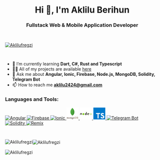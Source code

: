 <h1 align="center">Hi 👋, I'm Aklilu Berihun</h1>
<h3 align="center">Fullstack Web & Mobile Application Developer</h3>

<br/>
<p align="left"> <a href="https://github.com/ryo-ma/github-profile-trophy"><img src="https://github-profile-trophy.vercel.app/?username=Aklilufregzi&theme=gruvbox&margin-w=15" alt="Aklilufregzi" /></a> </p>
<br/>

- 🌱 I’m currently learning **Dart, C#, Rust and Typescript**
- 👨‍💻 All of my projects are available [here](https://github.com/Aklilufregzi?tab=repositories)
- 💬 Ask me about **Angular, Ionic, Firebase, Node.js, MongoDB, Solidity, Telegram Bot**
- 📫 How to reach me **aklilu2424@gmail.com**

<h3 align="left">Languages and Tools:</h3>
<p align="left"> 
<a href="https://angular.io/" target="_blank" rel="noreferrer"> <img src="https://angular.io/assets/images/logos/angular/angular.svg" alt="Angular" width="40" height="40"/> </a>
<a href="https://firebase.google.com/" target="_blank" rel="noreferrer"> <img src="https://www.vectorlogo.zone/logos/firebase/firebase-icon.svg" alt="Firebase" width="40" height="40"/> </a>
<a href="https://ionicframework.com/" target="_blank" rel="noreferrer"> <img src="https://ionicframework.com/img/meta/logo.png" alt="Ionic" width="40" height="40"/> </a>
<a href="https://www.mongodb.com/" target="_blank" rel="noreferrer"> <img src="https://raw.githubusercontent.com/devicons/devicon/master/icons/mongodb/mongodb-original-wordmark.svg" alt="MongoDB" width="40" height="40"/> </a>
<a href="https://nodejs.org/" target="_blank" rel="noreferrer"> <img src="https://raw.githubusercontent.com/devicons/devicon/master/icons/nodejs/nodejs-original-wordmark.svg" alt="Node.js" width="40" height="40"/> </a>
<a href="https://www.typescriptlang.org/" target="_blank" rel="noreferrer"> <img src="https://raw.githubusercontent.com/devicons/devicon/master/icons/typescript/typescript-original.svg" alt="TypeScript" width="40" height="40"/> </a>
<a href="https://core.telegram.org/bots" target="_blank" rel="noreferrer"> <img src="https://www.vectorlogo.zone/logos/telegram/telegram-icon.svg" alt="Telegram Bot" width="40" height="40"/> </a>
<a href="https://soliditylang.org/" target="_blank" rel="noreferrer"> <img src="https://soliditylang.org/images/favicon.png" alt="Solidity" width="40" height="40"/> </a>
<a href="https://remix.ethereum.org/" target="_blank" rel="noreferrer"> <img src="https://remix-project.org/assets/img/remix-logo.png" alt="Remix" width="40" height="40"/> </a>
</p>

<br/>
<p><img align="left" src="https://github-readme-stats.vercel.app/api/top-langs?username=Aklilufregzi&show_icons=true&locale=en&langs_count=10&count_private=true&theme=radical" alt="Aklilufregzi" /></p>
<p><img align="center" src="https://github-readme-stats.vercel.app/api?username=Aklilufregzi&show_icons=true&locale=en&count_private=true&theme=radical" alt="Aklilufregzi" /></p>
<p><img align="center" src="https://github-readme-streak-stats.herokuapp.com?user=Aklilufregzi&theme=radical&hide_border=true" alt="Aklilufregzi" /></p>
